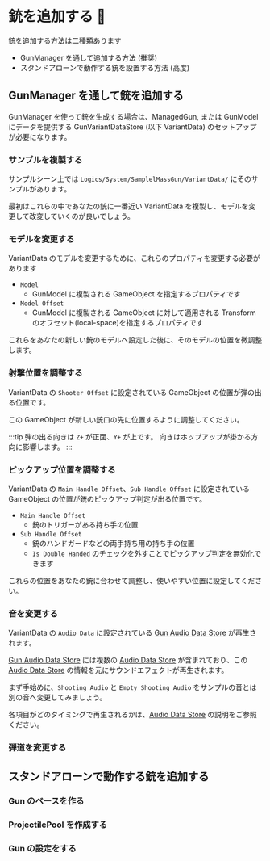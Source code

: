 # 銃を追加する 🚧

銃を追加する方法は二種類あります

- GunManager を通して追加する方法 (推奨)
- スタンドアローンで動作する銃を設置する方法 (高度)

## GunManager を通して銃を追加する

GunManager を使って銃を生成する場合は、ManagedGun, または GunModel にデータを提供する GunVariantDataStore (以下
VariantData) のセットアップが必要になります。

### サンプルを複製する

サンプルシーン上では `Logics/System/SamplelMassGun/VariantData/` にそのサンプルがあります。

最初はこれらの中であなたの銃に一番近い VariantData を複製し、モデルを変更して改変していくのが良いでしょう。

### モデルを変更する

VariantData のモデルを変更するために、これらのプロパティを変更する必要があります

- `Model`
    - GunModel に複製される GameObject を指定するプロパティです
- `Model Offset`
    - GunModel に複製される GameObject に対して適用される Transform のオフセット(local-space)を指定するプロパティです

これらをあなたの新しい銃のモデルへ設定した後に、そのモデルの位置を微調整します。

### 射撃位置を調整する

VariantData の `Shooter Offset` に設定されている GameObject の位置が弾の出る位置です。

この GameObject が新しい銃口の先に位置するように調整してください。

:::tip
弾の出る向きは `Z+` が正面、`Y+` が上です。
向きはホップアップが掛かる方向に影響します。
:::

### ピックアップ位置を調整する

VariantData の `Main Handle Offset`、`Sub Handle Offset` に設定されている GameObject の位置が銃のピックアップ判定が出る位置です。

- `Main Handle Offset`
    - 銃のトリガーがある持ち手の位置
- `Sub Handle Offset`
    - 銃のハンドガードなどの両手持ち用の持ち手の位置
    - `Is Double Handed` のチェックを外すことでピックアップ判定を無効化できます

これらの位置をあなたの銃に合わせて調整し、使いやすい位置に設定してください。

### 音を変更する

VariantData の `Audio Data` に設定されている [Gun Audio Data Store](/components/gun/datastore/gunaudiodatastore)
が再生されます。

[Gun Audio Data Store](/components/gun/datastore/gunaudiodatastore)
には複数の [Audio Data Store](/components/audio/audiodatastore)
が含まれており、この [Audio Data Store](/components/audio/audiodatastore) の情報を元にサウンドエフェクトが再生されます。

まず手始めに、`Shooting Audio` と `Empty Shooting Audio` をサンプルの音とは別の音へ変更してみましょう。

各項目がどのタイミングで再生されるかは、[Audio Data Store](/components/audio/audiodatastore) の説明をご参照ください。

### 弾道を変更する



## スタンドアローンで動作する銃を追加する

### Gun のベースを作る

### ProjectilePool を作成する

### Gun の設定をする